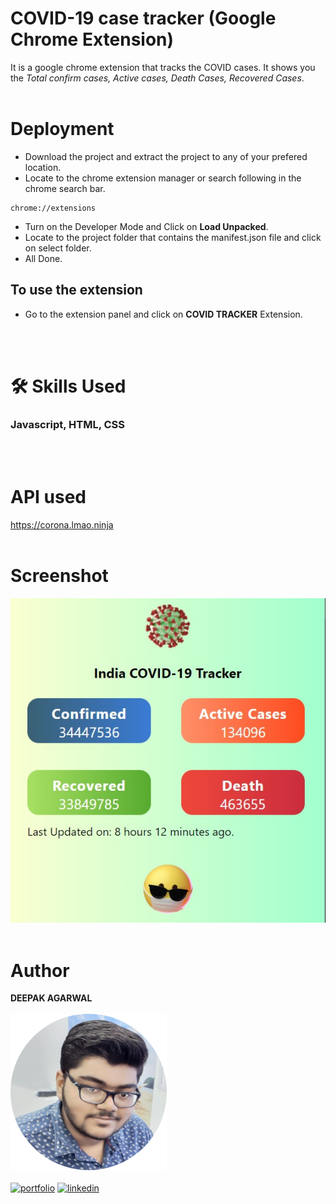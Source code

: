 # COVID-19 case tracker (Google Chrome Extension)
It is a google chrome extension that tracks the COVID cases. It shows you the *Total confirm cases, Active cases, Death Cases, Recovered Cases*.
<br/><br>

# Deployment
- Download the project and extract the project to any of your prefered location.
- Locate to the chrome extension manager or search following in the chrome search bar.
```
chrome://extensions
```


- Turn on the Developer Mode and Click on **Load Unpacked**.
- Locate to the project folder that contains the manifest.json file and click on select folder.
- All Done.

## To use the extension


- Go to the extension panel and click on **COVID TRACKER** Extension.

<br/><br/>

# 🛠 Skills Used
### Javascript, HTML, CSS
<br/><br/>

# API used
https://corona.lmao.ninja
<br/><br/>

# Screenshot
![IMAGE](Images/screenshot_new.jpg)
<br/><br/>
# Author 
**DEEPAK AGARWAL** <br/><br/>
![IMAGE](Images/Deepak-Agarwal.png)
<br/><br/>
[![portfolio](https://img.shields.io/badge/portfolio-000?style=for-the-badge&logo=ko-fi&logoColor=white)](https://github.com/deepaksanwaria/)
[![linkedin](https://img.shields.io/badge/linkedin-0A66C2?style=for-the-badge&logo=linkedin&logoColor=white)](https://www.linkedin.com/in/deepak-agarwal-2460831a9/)
